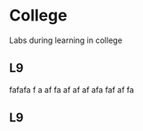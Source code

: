 # College #

Labs during learning in college

## L9 ##

fafafa
f
a
af
fa
af
af
af
afa
faf
af
fa

## L9 ##
